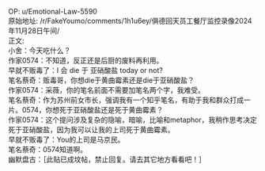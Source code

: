 
OP: u/Emotional-Law-5590  
原始地址: /r/FakeYoumo/comments/1h1u6ey/俱德回天员工餐厅监控录像2024年11月28日午间/  
正文:  
小舍：今天吃什么？  
作家0574：不知道，反正还是后厨的废料再利用。  
早就不贩毒了：I 会 die 于 亚硝酸盐 today or not?  
笔名蔡奇：贩毒哥，你想die于黄曲霉素还是die于亚硝酸盐？  
作家0574：采薇，你的笔名前面不需要加笔名两个字，我难受。  
笔名蔡奇：作为苏州前女市长，强调我有一个知乎笔名，有助于我和群众打成一片。0574，你想死于亚硝酸盐还是死于黄曲霉素？  
作家0574：这个提问涉及复杂的隐喻，暗喻，比喻和metaphor，我稍作思考决定死于亚硝酸盐，因为我可以让我的上司死于黄曲霉素。  
早就不贩毒了：You的上司是马京民。  
笔名蔡奇：0574知道啊。  
幽默盘古：［此贴已成坟帖，禁止回复。请去其它地方看看吧！］  

